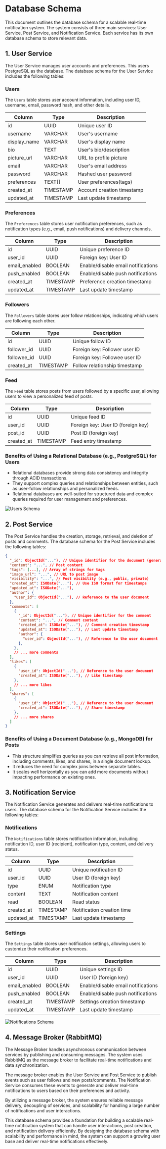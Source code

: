 # Database Schema

This document outlines the database schema for a scalable real-time notification system. The system consists of three main services: User Service, Post Service, and Notification Service. Each service has its own database schema to store relevant data.

## 1. User Service

The User Service manages user accounts and preferences. This users PostgreSQL as the database. The database schema for the User Service includes the following tables:

### Users

The `Users` table stores user account information, including user ID, username, email, password hash, and other details.

| Column       | Type      | Description                |
| ------------ | --------- | -------------------------- |
| id           | UUID      | Unique user ID             |
| username     | VARCHAR   | User's username            |
| display_name | VARCHAR   | User's display name        |
| bio          | TEXT      | User's bio/description     |
| picture_url  | VARCHAR   | URL to profile picture     |
| email        | VARCHAR   | User's email address       |
| password     | VARCHAR   | Hashed user password       |
| preferences  | TEXT[]    | User preferences(tags)     |
| created_at   | TIMESTAMP | Account creation timestamp |
| updated_at   | TIMESTAMP | Last update timestamp      |

### Preferences

The `Preferences` table stores user notification preferences, such as notification types (e.g., email, push notifications) and delivery channels.

| Column        | Type      | Description                        |
| ------------- | --------- | ---------------------------------- |
| id            | UUID      | Unique preference ID               |
| user_id       | UUID      | Foreign key: User ID               |
| email_enabled | BOOLEAN   | Enable/disable email notifications |
| push_enabled  | BOOLEAN   | Enable/disable push notifications  |
| created_at    | TIMESTAMP | Preference creation timestamp      |
| updated_at    | TIMESTAMP | Last update timestamp              |

### Followers

The `Followers` table stores user follow relationships, indicating which users are following each other.

| Column      | Type      | Description                   |
| ----------- | --------- | ----------------------------- |
| id          | UUID      | Unique follow ID              |
| follower_id | UUID      | Foreign key: Follower user ID |
| followee_id | UUID      | Foreign key: Followee user ID |
| created_at  | TIMESTAMP | Follow relationship timestamp |

### Feed

The `Feed` table stores posts from users followed by a specific user, allowing users to view a personalized feed of posts.

| Column     | Type      | Description                        |
| ---------- | --------- | ---------------------------------- |
| id         | UUID      | Unique feed ID                     |
| user_id    | UUID      | Foreign key: User ID (foreign key) |
| post_id    | UUID      | Post ID (foreign key)              |
| created_at | TIMESTAMP | Feed entry timestamp               |

### Benefits of Using a Relational Database (e.g., PostgreSQL) for Users

- Relational databases provide strong data consistency and integrity through ACID transactions.
- They support complex queries and relationships between entities, such as user-follow relationships and personalized feeds.
- Relational databases are well-suited for structured data and complex queries required for user management and preferences.

![Users Schema](img/schema/users.png)

## 2. Post Service

The Post Service handles the creation, storage, retrieval, and deletion of posts and comments. The database schema for the Post Service includes the following tables:

```json
{
  "_id": ObjectId("..."), // Unique identifier for the document (generated by MongoDB)
  "content": "...", // Post content
  "tags": [...], // Array of strings for tags
  "image_url": "...", // URL to post image
  "visibility": "...", // Post visibility (e.g., public, private)
  "created_at": ISODate("..."), // Use ISO format for timestamps
  "updated_at": ISODate("..."),
  "author": {
    "user_id": ObjectId("..."), // Reference to the user document
  },
  "comments": [
    {
      "_id": ObjectId("..."), // Unique identifier for the comment
      "content": "...", // Comment content
      "created_at": ISODate("..."), // Comment creation timestamp
      "updated_at": ISODate("..."), // Last update timestamp
      "author": {
        "user_id": ObjectId("..."), // Reference to the user document
      },
    },
    // ... more comments
  ],
  "likes": [
    {
      "user_id": ObjectId("..."), // Reference to the user document
      "created_at": ISODate("..."), // Like timestamp
    },
    // ... more likes
  ],
  "shares": [
    {
      "user_id": ObjectId("..."), // Reference to the user document
      "created_at": ISODate("..."), // Share timestamp
    },
    // ... more shares
  ]
}
```

### Benefits of Using a Document Database (e.g., MongoDB) for Posts

- This structure simplifies queries as you can retrieve all post information, including comments, likes, and shares, in a single document lookup.
- It reduces the need for complex joins between separate tables.
- It scales well horizontally as you can add more documents without impacting performance on existing ones.

## 3. Notification Service

The Notification Service generates and delivers real-time notifications to users. The database schema for the Notification Service includes the following tables:

### Notifications

The `Notifications` table stores notification information, including notification ID, user ID (recipient), notification type, content, and delivery status.

| Column     | Type      | Description                |
| ---------- | --------- | -------------------------- |
| id         | UUID      | Unique notification ID     |
| user_id    | UUID      | User ID (foreign key)      |
| type       | ENUM      | Notification type          |
| content    | TEXT      | Notification content       |
| read       | BOOLEAN   | Read status                |
| created_at | TIMESTAMP | Notification creation time |
| updated_at | TIMESTAMP | Last update timestamp      |

### Settings

The `Settings` table stores user notification settings, allowing users to customize their notification preferences.

| Column        | Type      | Description                        |
| ------------- | --------- | ---------------------------------- |
| id            | UUID      | Unique settings ID                 |
| user_id       | UUID      | User ID (foreign key)              |
| email_enabled | BOOLEAN   | Enable/disable email notifications |
| push_enabled  | BOOLEAN   | Enable/disable push notifications  |
| created_at    | TIMESTAMP | Settings creation timestamp        |
| updated_at    | TIMESTAMP | Last update timestamp              |

![Notifications Schema](img/schema/notifications.png)

## 4. Message Broker (RabbitMQ)

The Message Broker handles asynchronous communication between services by publishing and consuming messages. The system uses RabbitMQ as the message broker to facilitate real-time notifications and data synchronization.

The message broker enables the User Service and Post Service to publish events such as user follows and new posts/comments. The Notification Service consumes these events to generate and deliver real-time notifications to users based on their preferences and activity.

By utilizing a message broker, the system ensures reliable message delivery, decoupling of services, and scalability for handling a large number of notifications and user interactions.

This database schema provides a foundation for building a scalable real-time notification system that can handle user interactions, post creation, and notification delivery efficiently. By designing the database schema with scalability and performance in mind, the system can support a growing user base and deliver real-time notifications effectively.
